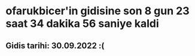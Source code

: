 # ofarukbicer'in gidisine son 8 gun 23 saat 34 dakika 56 saniye kaldi

## Gidis tarihi: 30.09.2022 :(